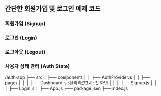 ## 간단한 회원가입 및 로그인 예제 코드

### 회원가입 (Signup)

### 로그인 (Login)

### 로그아웃 (Logout)

### 사용자 상태 관리 (Auth State)

/auth-app
├── src
│ ├── components
│ │ ├── AuthProvider.js
│ │ ├── pages
│ │ │ ├── Dashboard.js :흰색*확인*표시: 첫 화면
│ │ │ ├── Signup.js
│ │ │ ├── Login.js
│ ├── App.js
├── package.json
├── index.js
